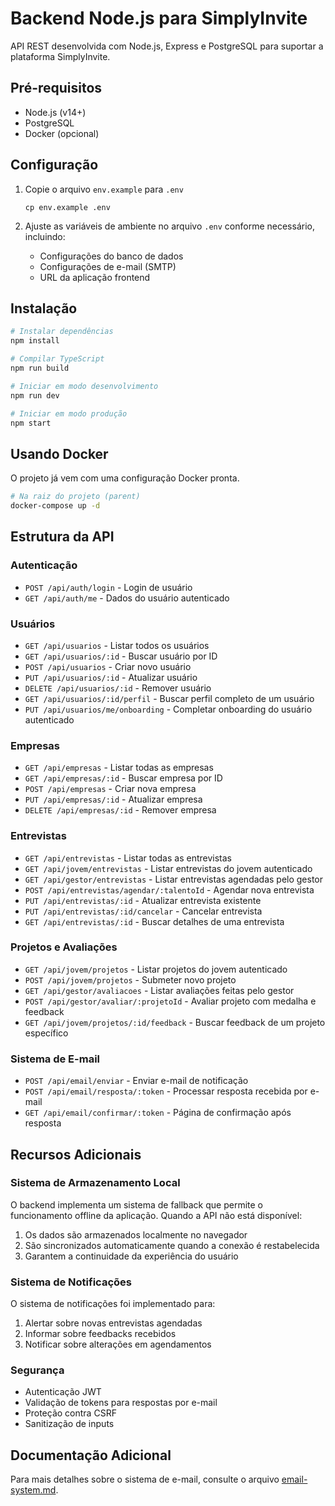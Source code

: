 # Backend Node.js para SimplyInvite

API REST desenvolvida com Node.js, Express e PostgreSQL para suportar a plataforma SimplyInvite.

## Pré-requisitos

- Node.js (v14+)
- PostgreSQL
- Docker (opcional)

## Configuração

1. Copie o arquivo `env.example` para `.env`

   ```
   cp env.example .env
   ```

2. Ajuste as variáveis de ambiente no arquivo `.env` conforme necessário, incluindo:
   - Configurações do banco de dados
   - Configurações de e-mail (SMTP)
   - URL da aplicação frontend

## Instalação

```bash
# Instalar dependências
npm install

# Compilar TypeScript
npm run build

# Iniciar em modo desenvolvimento
npm run dev

# Iniciar em modo produção
npm start
```

## Usando Docker

O projeto já vem com uma configuração Docker pronta.

```bash
# Na raiz do projeto (parent)
docker-compose up -d
```

## Estrutura da API

### Autenticação

- `POST /api/auth/login` - Login de usuário
- `GET /api/auth/me` - Dados do usuário autenticado

### Usuários

- `GET /api/usuarios` - Listar todos os usuários
- `GET /api/usuarios/:id` - Buscar usuário por ID
- `POST /api/usuarios` - Criar novo usuário
- `PUT /api/usuarios/:id` - Atualizar usuário
- `DELETE /api/usuarios/:id` - Remover usuário
- `GET /api/usuarios/:id/perfil` - Buscar perfil completo de um usuário
- `PUT /api/usuarios/me/onboarding` - Completar onboarding do usuário autenticado

### Empresas

- `GET /api/empresas` - Listar todas as empresas
- `GET /api/empresas/:id` - Buscar empresa por ID
- `POST /api/empresas` - Criar nova empresa
- `PUT /api/empresas/:id` - Atualizar empresa
- `DELETE /api/empresas/:id` - Remover empresa

### Entrevistas

- `GET /api/entrevistas` - Listar todas as entrevistas
- `GET /api/jovem/entrevistas` - Listar entrevistas do jovem autenticado
- `GET /api/gestor/entrevistas` - Listar entrevistas agendadas pelo gestor
- `POST /api/entrevistas/agendar/:talentoId` - Agendar nova entrevista
- `PUT /api/entrevistas/:id` - Atualizar entrevista existente
- `PUT /api/entrevistas/:id/cancelar` - Cancelar entrevista
- `GET /api/entrevistas/:id` - Buscar detalhes de uma entrevista

### Projetos e Avaliações

- `GET /api/jovem/projetos` - Listar projetos do jovem autenticado
- `POST /api/jovem/projetos` - Submeter novo projeto
- `GET /api/gestor/avaliacoes` - Listar avaliações feitas pelo gestor
- `POST /api/gestor/avaliar/:projetoId` - Avaliar projeto com medalha e feedback
- `GET /api/jovem/projetos/:id/feedback` - Buscar feedback de um projeto específico

### Sistema de E-mail

- `POST /api/email/enviar` - Enviar e-mail de notificação
- `POST /api/email/resposta/:token` - Processar resposta recebida por e-mail
- `GET /api/email/confirmar/:token` - Página de confirmação após resposta

## Recursos Adicionais

### Sistema de Armazenamento Local

O backend implementa um sistema de fallback que permite o funcionamento offline da aplicação. Quando a API não está disponível:

1. Os dados são armazenados localmente no navegador
2. São sincronizados automaticamente quando a conexão é restabelecida
3. Garantem a continuidade da experiência do usuário

### Sistema de Notificações

O sistema de notificações foi implementado para:

1. Alertar sobre novas entrevistas agendadas
2. Informar sobre feedbacks recebidos
3. Notificar sobre alterações em agendamentos

### Segurança

- Autenticação JWT
- Validação de tokens para respostas por e-mail
- Proteção contra CSRF
- Sanitização de inputs

## Documentação Adicional

Para mais detalhes sobre o sistema de e-mail, consulte o arquivo [email-system.md](./docs/email-system.md).
